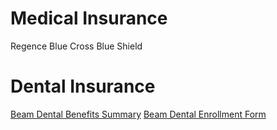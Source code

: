<!-- TITLE: Benefits -->
<!-- SUBTITLE: Medical insurance, dental insurance, free trips to Hawaii, ... -->

# Medical Insurance
Regence Blue Cross Blue Shield

# Dental Insurance
[Beam Dental Benefits Summary](/uploads/peopleops/ut-02472-jan-2019-dec-2019-dental-benefits-summary-20181213-7-mhj-0-o-6.pdf "Ut 02472 Jan 2019 Dec 2019 Dental Benefits Summary 20181213 7 Mhj 0 O 6")
[Beam Dental Enrollment Form](/uploads/peopleops/nvi-ndn-enroll-04-07-ut-enrollment-form.pdf "Nvi Ndn Enroll 04 07 Ut Enrollment Form")